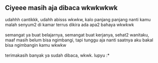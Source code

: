 ## Ciyeee masih aja dibaca wkwkwkwk
udahhh cantikkk, udahh abisss wkwkw, kalo panjang panjang nanti kamu malah senyum2 di kamar terrus dikira ada apa2 bahaya wkwkwk<br><br>
semangat ya buat belajarnya, semangat buat kerjanya, sehat2 wanitaku, maaf masih belum bisa ngimbangi, tapi tunggu aja nanti saatnya aku bakal bisa ngimbangin kamu wkwkw<br><br>
terimakasih banyak ya sudah dibaca, wkwk. lupyu :*
